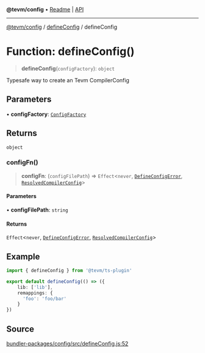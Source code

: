 **@tevm/config** • [Readme](../../README.md) \| [API](../../modules.md)

***

[@tevm/config](../../README.md) / [defineConfig](../README.md) / defineConfig

# Function: defineConfig()

> **defineConfig**(`configFactory`): `object`

Typesafe way to create an Tevm CompilerConfig

## Parameters

• **configFactory**: [`ConfigFactory`](../../types/type-aliases/ConfigFactory.md)

## Returns

`object`

### configFn()

> **configFn**: (`configFilePath`) => `Effect`\<`never`, [`DefineConfigError`](../classes/DefineConfigError.md), [`ResolvedCompilerConfig`](../../types/type-aliases/ResolvedCompilerConfig.md)\>

#### Parameters

• **configFilePath**: `string`

#### Returns

`Effect`\<`never`, [`DefineConfigError`](../classes/DefineConfigError.md), [`ResolvedCompilerConfig`](../../types/type-aliases/ResolvedCompilerConfig.md)\>

## Example

```ts
import { defineConfig } from '@tevm/ts-plugin'

export default defineConfig(() => ({
	lib: ['lib'],
	remappings: {
	  'foo': 'foo/bar'
	}
})
```

## Source

[bundler-packages/config/src/defineConfig.js:52](https://github.com/evmts/tevm-monorepo/blob/main/bundler-packages/config/src/defineConfig.js#L52)
